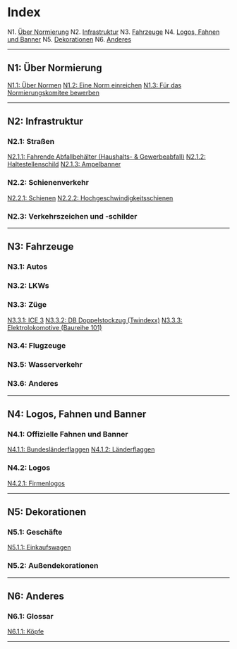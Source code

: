 # Index

N1. [Über Normierung](#n1-über-normierung)
N2. [Infrastruktur](#n2-infrastruktur)
N3. [Fahrzeuge](#n3-fahrzeuge)
N4. [Logos, Fahnen und Banner](#n4-logos-fahnen-und-banner)
N5. [Dekorationen](#n5-dekorationen)
N6. [Anderes](#n6-anderes)


***

## N1: Über Normierung

[N1.1: Über Normen](/BTEN/DE/N1/1)
[N1.2: Eine Norm einreichen](/BTEN/DE/N1/2)
[N1.3: Für das Normierungskomitee bewerben](/BTEN/DE/N1/3)


***

## N2: Infrastruktur
### N2.1: Straßen
[N2.1.1: Fahrende Abfallbehälter (Haushalts- & Gewerbeabfall)](/BTEN/DE/N2/1/1)
[N2.1.2: Haltestellenschild](/BTEN/DE/N2/1/2)
[N2.1.3: Ampelbanner](/BTEN/DE/N2/1/3)
### N2.2: Schienenverkehr
[N2.2.1: Schienen](/BTEN/DE/N2/2/1)
[N2.2.2: Hochgeschwindigkeitsschienen](/BTEN/DE/N2/2/2)
### N2.3: Verkehrszeichen und -schilder

***

## N3: Fahrzeuge
### N3.1: Autos
### N3.2: LKWs
### N3.3: Züge
[N3.3.1: ICE 3](/BTEN/DE/N3/3/1)
[N3.3.2: DB Doppelstockzug (Twindexx)](/BTEN/DE/N3/3/2)
[N3.3.3: Elektrolokomotive (Baureihe 101)](/BTEN/DE/N3/3/3)
### N3.4: Flugzeuge
### N3.5: Wasserverkehr
### N3.6: Anderes


***

## N4: Logos, Fahnen und Banner
### N4.1: Offizielle Fahnen und Banner
[N4.1.1: Bundesländerflaggen](/BTEN/DE/N4/1/1)
[N4.1.2: Länderflaggen](/BTEN/DE/N4/1/2)
### N4.2: Logos
[N4.2.1: Firmenlogos](/BTEN/DE/N4/2/1)

***

## N5: Dekorationen
### N5.1: Geschäfte
[N5.1.1: Einkaufswagen](/BTEN/DE/N5/1/1)
### N5.2: Außendekorationen

***

## N6: Anderes
### N6.1: Glossar
[N6.1.1: Köpfe](/BTEN/DE/N6/1/1)

***
